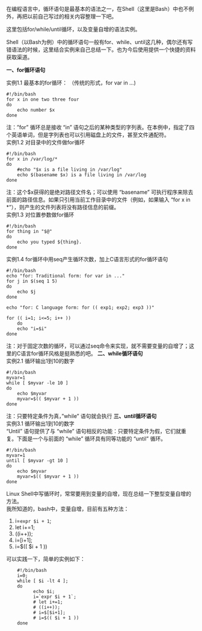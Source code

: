 在编程语言中，循环语句是最基本的语法之一，在Shell（这里是Bash）中也不例外，再把以前自己写过的相关内容整理一下吧。  
  
这里包括for/while/until循环，以及变量自增的语法实例。

Shell（以Bash为例）中的循环语句一般有for、while、until这几种，偶尔还有写错语法的时候，这里结合实例来自己总结一下。也为今后使用提供一个快捷的资料获取渠道。

**一、for循环语句**

实例1.1 最基本的for循环： （传统的形式，for var in …)


```shell  
#!/bin/bash  
for x in one two three four  
do  
    echo number $x  
done
```
  
注：”for” 循环总是接收 “in” 语句之后的某种类型的字列表。在本例中，指定了四个英语单词，但是字列表也可以引用磁盘上的文件，甚至文件通配符。  
实例1.2 对目录中的文件做for循环  

```shell  
#!/bin/bash  
for x in /var/log/*  
do  
    #echo "$x is a file living in /var/log"  
    echo $(basename $x) is a file living in /var/log  
done
```
  
注：这个$x获得的是绝对路径文件名；可以使用 “basename” 可执行程序来除去前面的路径信息。如果只引用当前工作目录中的文件（例如，如果输入 “for x in *”），则产生的文件列表将没有路径信息的前缀。  
实例1.3 对位置参数做for循环  

```shell  
#!/bin/bash  
for thing in "$@"  
do  
    echo you typed ${thing}.  
done
```
  
实例1.4 for循环中用seq产生循环次数，加上C语言形式的for循环语句  

```shell  
#!/bin/bash  
echo "for: Traditional form: for var in ..."  
for j in $(seq 1 5)  
do  
    echo $j  
done  
  
echo "for: C language form: for (( exp1; exp2; exp3 ))"  
  
for (( i=1; i<=5; i++ ))  
    do  
    echo "i=$i"  
done
```
  
注：对于固定次数的循环，可以通过seq命令来实现，就不需要变量的自增了；这里的C语言for循环风格是挺熟悉的吧。 **二、while循环语句**  
实例2.1 循环输出1到10的数字


```shell  
#!/bin/bash  
myvar=1  
while [ $myvar -le 10 ]  
do  
    echo $myvar  
    myvar=$(( $myvar + 1 ))  
done
```
  
注：只要特定条件为真，”while” 语句就会执行 **三、until循环语句**  
实例3.1 循环输出1到10的数字  
“Until” 语句提供了与 “while” 语句相反的功能：只要特定条件为假，它们就重复。下面是一个与前面的 “while” 循环具有同等功能的 “until” 循环。


```shell  
#!/bin/bash  
myvar=1  
until [ $myvar -gt 10 ]  
do  
    echo $myvar  
    myvar=$(( $myvar + 1 ))  
done
```
  
Linux Shell中写循环时，常常要用到变量的自增，现在总结一下整型变量自增的方法。  
我所知道的，bash中，变量自增，目前有五种方法：  

1. i=`expr $i + 1`;  
2. let i+=1;  
3. ((i++));  
4. i=$[$i+1];  
5. i=$(( $i + 1 ))  

可以实践一下，简单的实例如下：  

```shell
    #!/bin/bash
    i=0;
    while [ $i -lt 4 ];
    do
          echo $i;
          i=`expr $i + 1`;
          # let i+=1;
          # ((i++));
          # i=$[$i+1];
          # i=$(( $i + 1 ))
    done
```
